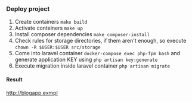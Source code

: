 ### Deploy project
1. Create containers `make build`
2. Activate conteiners `make up`
3. Install composer dependencies `make composer-install`
4. Check rules for storage directories, if them aren't enough, so execute `chown -R $USER:$USER src/storage`
5. Come into laravel container `docker-compose exec php-fpm bash` and generate application KEY using `php artisan key:generate`
6. Execute migration inside laravel container `php artisan migrate`


#### Result
<http://blogapp.exmpl>
